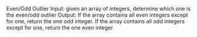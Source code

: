 Even/Odd Outlier
Input: given an array of integers, determine which one is the even/odd outlier
Output: If the array contains all even integers except for one, return the one odd integer. If the array contains all odd integers except for one, return the one even integer
